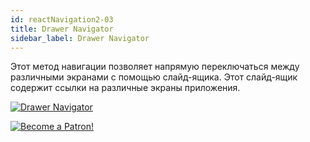 ```yaml
---
id: reactNavigation2-03
title: Drawer Navigator
sidebar_label: Drawer Navigator
---
```


Этот метод навигации позволяет напрямую переключаться между различными экранами с помощью слайд-ящика. Этот слайд-ящик содержит ссылки на различные экраны приложения.

[![Drawer Navigator](/img/rn2/03.gif)](https://youtu.be/x1BkWHncx10)

[![Become a Patron!](/img/logo/patreon.jpg)](https://www.patreon.com/bePatron?u=31769291)
